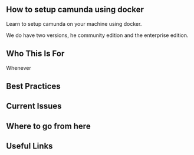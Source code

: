 ## How to setup camunda using docker

Learn to setup camunda on your machine using docker.

We do have two versions, he community edition and the enterprise edition.

## Who This Is For

Whenever

## Best Practices




## Current Issues


## Where to go from here



## Useful Links
